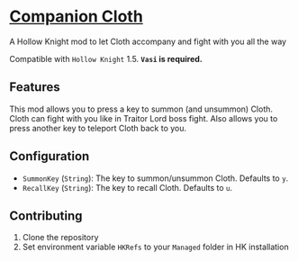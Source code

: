 # [Companion Cloth](https://github.com/Clazex/HollowKnight.CompanionCloth)

A Hollow Knight mod to let Cloth accompany and fight with you all the way

Compatible with `Hollow Knight` 1.5.
**`Vasi` is required.**

## Features
This mod allows you to press a key to summon (and unsummon) Cloth.
Cloth can fight with you like in Traitor Lord boss fight.
Also allows you to press another key to teleport Cloth back to you.

## Configuration
- `SummonKey` (`String`): The key to summon/unsummon Cloth. Defaults to `y`.
- `RecallKey` (`String`): The key to recall Cloth. Defaults to `u`.

## Contributing

1. Clone the repository
2. Set environment variable `HKRefs` to your `Managed` folder in HK installation
